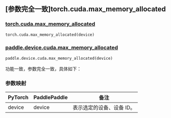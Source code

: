 ## [参数完全一致]torch.cuda.max_memory_allocated

### [torch.cuda.max_memory_allocated](https://pytorch.org/docs/stable/generated/torch.cuda.max_memory_allocated.html#torch.cuda.max_memory_allocated)

```python
torch.cuda.max_memory_allocated(device)
```

### [paddle.device.cuda.max_memory_allocated](https://www.paddlepaddle.org.cn/documentation/docs/zh/api/paddle/device/cuda/max_memory_allocated_cn.html)

```python
paddle.device.cuda.max_memory_allocated(device)
```

功能一致，参数完全一致，具体如下：
### 参数映射
| PyTorch       | PaddlePaddle | 备注                                                   |
| ------------- | ------------ | ------------------------------------------------------ |
| device        | device            | 表示选定的设备、设备 ID。|

